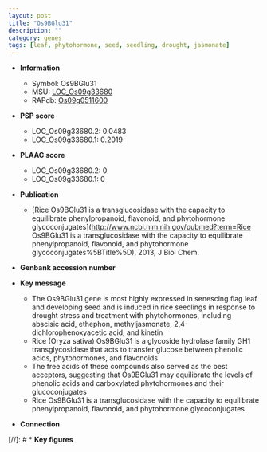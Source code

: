 ```yaml
---
layout: post
title: "Os9BGlu31"
description: ""
category: genes
tags: [leaf, phytohormone, seed, seedling, drought, jasmonate]
---
```


* **Information**  
    + Symbol: Os9BGlu31  
    + MSU: [LOC_Os09g33680](http://rice.plantbiology.msu.edu/cgi-bin/ORF_infopage.cgi?orf=LOC_Os09g33680)  
    + RAPdb: [Os09g0511600](http://rapdb.dna.affrc.go.jp/viewer/gbrowse_details/irgsp1?name=Os09g0511600)  

* **PSP score**  
    + LOC_Os09g33680.2: 0.0483 
    + LOC_Os09g33680.1: 0.2019 

* **PLAAC score**  
    + LOC_Os09g33680.2: 0 
    + LOC_Os09g33680.1: 0 

* **Publication**  
    + [Rice Os9BGlu31 is a transglucosidase with the capacity to equilibrate phenylpropanoid, flavonoid, and phytohormone glycoconjugates](http://www.ncbi.nlm.nih.gov/pubmed?term=Rice Os9BGlu31 is a transglucosidase with the capacity to equilibrate phenylpropanoid, flavonoid, and phytohormone glycoconjugates%5BTitle%5D), 2013, J Biol Chem.

* **Genbank accession number**  

* **Key message**  
    + The Os9BGlu31 gene is most highly expressed in senescing flag leaf and developing seed and is induced in rice seedlings in response to drought stress and treatment with phytohormones, including abscisic acid, ethephon, methyljasmonate, 2,4-dichlorophenoxyacetic acid, and kinetin
    + Rice (Oryza sativa) Os9BGlu31 is a glycoside hydrolase family GH1 transglycosidase that acts to transfer glucose between phenolic acids, phytohormones, and flavonoids
    + The free acids of these compounds also served as the best acceptors, suggesting that Os9BGlu31 may equilibrate the levels of phenolic acids and carboxylated phytohormones and their glucoconjugates
    + Rice Os9BGlu31 is a transglucosidase with the capacity to equilibrate phenylpropanoid, flavonoid, and phytohormone glycoconjugates

* **Connection**  

[//]: # * **Key figures**  


